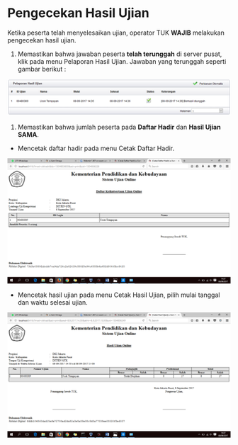 # Pengecekan Hasil Ujian

Ketika peserta telah menyelesaikan ujian, operator TUK **WAJIB** melakukan pengecekan hasil ujian.

1. Memastikan bahwa jawaban peserta **telah terunggah** di server pusat, klik pada menu Pelaporan Hasil Ujian. Jawaban yang terunggah seperti gambar berikut :

![](.gitbook/assets/0%20%283%29.png)

1. Memastikan bahwa jumlah peserta pada **Daftar Hadir** dan **Hasil Ujian** **SAMA**.

* Mencetak daftar hadir pada menu Cetak Daftar Hadir.

![](.gitbook/assets/1%20%281%29.png)

* Mencetak hasil ujian pada menu Cetak Hasil Ujian, pilih mulai tanggal dan waktu selesai ujian.

![](.gitbook/assets/2.png)

